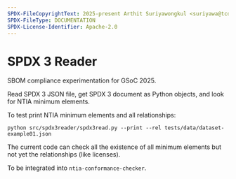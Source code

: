 ```yaml
---
SPDX-FileCopyrightText: 2025-present Arthit Suriyawongkul <suriyawa@tcd.ie>
SPDX-FileType: DOCUMENTATION
SPDX-License-Identifier: Apache-2.0
---
```


# SPDX 3 Reader

SBOM compliance experimentation for GSoC 2025.

Read SPDX 3 JSON file, get SPDX 3 document as Python objects,
and look for NTIA minimum elements.

To test print NTIA minimum elements and all relationships:

```shell
python src/spdx3reader/spdx3read.py --print --rel tests/data/dataset-example01.json
```

The current code can check all the existence of all minimum elements
but not yet the relationships (like licenses).

To be integrated into `ntia-conformance-checker`.
